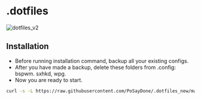 # .dotfiles
![dotfiles_v2](https://user-images.githubusercontent.com/29358657/164911753-58d37470-6ae5-4bc8-b492-52f0ecda795a.png)

## Installation
- Before running installation command, backup all your existing configs.
- After you have made a backup, delete these folders from .config: bspwm. sxhkd, wpg.
- Now you are ready to start.

```bash
curl -s -L https://raw.githubusercontent.com/PoSayDone/.dotfiles_new/main/install.sh | bash
```
